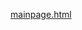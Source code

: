 [mainpage.html](https://github.com/user-attachments/files/22369406/mainpage.html)
<frameset cols="25%,75%" border=no>
<frame src="left.html">
<frame src="kanan.html" name=kananload>
</frameset>
